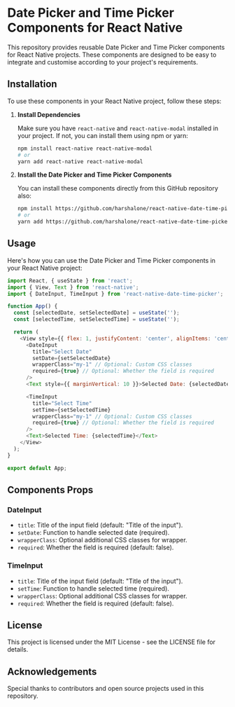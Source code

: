 # Date Picker and Time Picker Components for React Native

This repository provides reusable Date Picker and Time Picker components for React Native projects. These components are designed to be easy to integrate and customise according to your project's requirements.

## Installation

To use these components in your React Native project, follow these steps:

1. **Install Dependencies**

   Make sure you have `react-native` and `react-native-modal` installed in your project. If not, you can install them using npm or yarn:

   ```bash
   npm install react-native react-native-modal
   # or
   yarn add react-native react-native-modal
   ```

2. **Install the Date Picker and Time Picker Components**

   You can install these components directly from this GitHub repository also:

   ```bash
   npm install https://github.com/harshalone/react-native-date-time-picker.git
   # or
   yarn add https://github.com/harshalone/react-native-date-time-picker.git
   ```

## Usage

Here's how you can use the Date Picker and Time Picker components in your React Native project:

```javascript
import React, { useState } from 'react';
import { View, Text } from 'react-native';
import { DateInput, TimeInput } from 'react-native-date-time-picker';   

function App() {
  const [selectedDate, setSelectedDate] = useState('');
  const [selectedTime, setSelectedTime] = useState('');

  return (
    <View style={{ flex: 1, justifyContent: 'center', alignItems: 'center' }}>
      <DateInput
        title="Select Date"
        setDate={setSelectedDate}
        wrapperClass="my-1" // Optional: Custom CSS classes
        required={true} // Optional: Whether the field is required
      />
      <Text style={{ marginVertical: 10 }}>Selected Date: {selectedDate}</Text>

      <TimeInput
        title="Select Time"
        setTime={setSelectedTime}
        wrapperClass="my-1" // Optional: Custom CSS classes
        required={true} // Optional: Whether the field is required
      />
      <Text>Selected Time: {selectedTime}</Text>
    </View>
  );
}

export default App;
```

## Components Props

### DateInput

- `title`: Title of the input field (default: "Title of the input").
- `setDate`: Function to handle selected date (required).
- `wrapperClass`: Optional additional CSS classes for wrapper.
- `required`: Whether the field is required (default: false).

### TimeInput

- `title`: Title of the input field (default: "Title of the input").
- `setTime`: Function to handle selected time (required).
- `wrapperClass`: Optional additional CSS classes for wrapper.
- `required`: Whether the field is required (default: false).

## License

This project is licensed under the MIT License - see the LICENSE file for details.

## Acknowledgements

Special thanks to contributors and open source projects used in this repository.
 

 